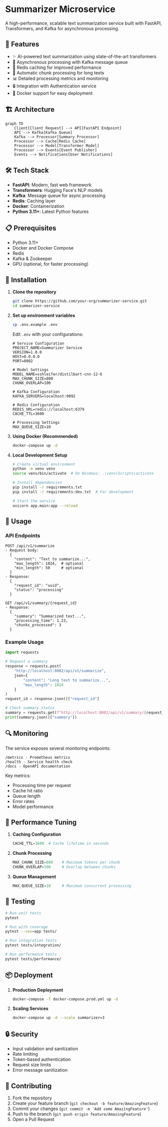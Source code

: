 # Summarizer Microservice

A high-performance, scalable text summarization service built with FastAPI, Transformers, and Kafka for asynchronous processing.

## 🚀 Features

- ✨ AI-powered text summarization using state-of-the-art transformers
- 🚄 Asynchronous processing with Kafka message queue
- 💾 Redis caching for improved performance
- 🔄 Automatic chunk processing for long texts
- 📊 Detailed processing metrics and monitoring
- 🔒 Integration with Authentication service
- 🐋 Docker support for easy deployment

## 🏗️ Architecture

```mermaid
graph TD
    Client[Client Request] --> API[FastAPI Endpoint]
    API --> Kafka[Kafka Queue]
    Kafka --> Processor[Summary Processor]
    Processor --> Cache[Redis Cache]
    Processor --> Model[Transformer Model]
    Processor --> Events[Event Publisher]
    Events --> Notifications[User Notifications]
```

## 🛠️ Tech Stack

- **FastAPI**: Modern, fast web framework
- **Transformers**: Hugging Face's NLP models
- **Kafka**: Message queue for async processing
- **Redis**: Caching layer
- **Docker**: Containerization
- **Python 3.11+**: Latest Python features

## 📋 Prerequisites

- Python 3.11+
- Docker and Docker Compose
- Redis
- Kafka & Zookeeper
- GPU (optional, for faster processing)

## 🔧 Installation

1. **Clone the repository**
   ```bash
   git clone https://github.com/your-org/summarizer-service.git
   cd summarizer-service
   ```

2. **Set up environment variables**
   ```bash
   cp .env.example .env
   ```
   Edit `.env` with your configurations:
   ```env
   # Service Configuration
   PROJECT_NAME=Summarizer Service
   VERSION=1.0.0
   HOST=0.0.0.0
   PORT=8002

   # Model Settings
   MODEL_NAME=sshleifer/distilbart-cnn-12-6
   MAX_CHUNK_SIZE=800
   CHUNK_OVERLAP=100
   
   # Kafka Configuration
   KAFKA_SERVERS=localhost:9092
   
   # Redis Configuration
   REDIS_URL=redis://localhost:6379
   CACHE_TTL=3600
   
   # Processing Settings
   MAX_QUEUE_SIZE=10
   ```

3. **Using Docker (Recommended)**
   ```bash
   docker-compose up -d
   ```

4. **Local Development Setup**
   ```bash
   # Create virtual environment
   python -m venv venv
   source venv/bin/activate  # On Windows: .\venv\Scripts\activate

   # Install dependencies
   pip install -r requirements.txt
   pip install -r requirements-dev.txt  # For development

   # Start the service
   uvicorn app.main:app --reload
   ```

## 🚀 Usage

### API Endpoints

```plaintext
POST /api/v1/summarize
- Request body:
  {
    "content": "Text to summarize...",
    "max_length": 1024,  # optional
    "min_length": 50     # optional
  }
- Response:
  {
    "request_id": "uuid",
    "status": "processing"
  }

GET /api/v1/summary/{request_id}
- Response:
  {
    "summary": "Summarized text...",
    "processing_time": 1.23,
    "chunks_processed": 3
  }
```

### Example Usage

```python
import requests

# Request a summary
response = requests.post(
    "http://localhost:8002/api/v1/summarize",
    json={
        "content": "Long text to summarize...",
        "max_length": 1024
    }
)
request_id = response.json()["request_id"]

# Check summary status
summary = requests.get(f"http://localhost:8002/api/v1/summary/{request_id}")
print(summary.json()["summary"])
```

## 🔍 Monitoring

The service exposes several monitoring endpoints:

```plaintext
/metrics - Prometheus metrics
/health - Service health check
/docs - OpenAPI documentation
```

Key metrics:
- Processing time per request
- Cache hit ratio
- Queue length
- Error rates
- Model performance

## 🎯 Performance Tuning

1. **Caching Configuration**
   ```python
   CACHE_TTL=3600  # Cache lifetime in seconds
   ```

2. **Chunk Processing**
   ```python
   MAX_CHUNK_SIZE=800    # Maximum tokens per chunk
   CHUNK_OVERLAP=100     # Overlap between chunks
   ```

3. **Queue Management**
   ```python
   MAX_QUEUE_SIZE=10     # Maximum concurrent processing
   ```

## 🧪 Testing

```bash
# Run unit tests
pytest

# Run with coverage
pytest --cov=app tests/

# Run integration tests
pytest tests/integration/

# Run performance tests
pytest tests/performance/
```

## 📦 Deployment

1. **Production Deployment**
   ```bash
   docker-compose -f docker-compose.prod.yml up -d
   ```

2. **Scaling Services**
   ```bash
   docker-compose up -d --scale summarizer=3
   ```

## 🔒 Security

- Input validation and sanitization
- Rate limiting
- Token-based authentication
- Request size limits
- Error message sanitization

## 🤝 Contributing

1. Fork the repository
2. Create your feature branch (`git checkout -b feature/AmazingFeature`)
3. Commit your changes (`git commit -m 'Add some AmazingFeature'`)
4. Push to the branch (`git push origin feature/AmazingFeature`)
5. Open a Pull Request
